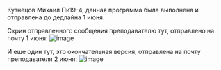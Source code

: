 Кузнецов Михаил Пи19-4, данная программа была выполнена и отправлена до дедлайна 1 июня. 

Скрин отправленного сообщения преподавателю тут, отправлено на почту 1 июня: ![image](https://user-images.githubusercontent.com/55315647/121399543-31d43900-c95f-11eb-954b-70867a5d7fac.png)

И еще один тут, это окончательная версия, отправлена на почту преподавателя 2 июня: ![image](https://user-images.githubusercontent.com/55315647/121399583-3b5da100-c95f-11eb-825d-1e4568c01f57.png)


